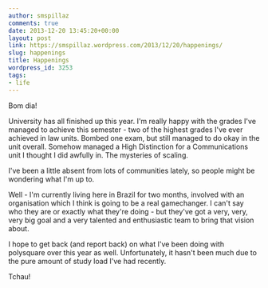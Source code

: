 ```yaml
---
author: smspillaz
comments: true
date: 2013-12-20 13:45:20+00:00
layout: post
link: https://smspillaz.wordpress.com/2013/12/20/happenings/
slug: happenings
title: Happenings
wordpress_id: 3253
tags:
- life
---
```


Bom dia!

University has all finished up this year. I'm really happy with the grades I've managed to achieve this semester - two of the highest grades I've ever achieved in law units. Bombed one exam, but still managed to do okay in the unit overall. Somehow managed a High Distinction for a Communications unit I thought I did awfully in. The mysteries of scaling.

I've been a little absent from lots of communities lately, so people might be wondering what I'm up to.

Well - I'm currently living here in Brazil for two months, involved with an organisation which I think is going to be a real gamechanger. I can't say who they are or exactly what they're doing - but they've got a very, very, very big goal and a very talented and enthusiastic team to bring that vision about.

I hope to get back (and report back) on what I've been doing with polysquare over this year as well. Unfortunately, it hasn't been much due to the pure amount of study load I've had recently.

Tchau!
